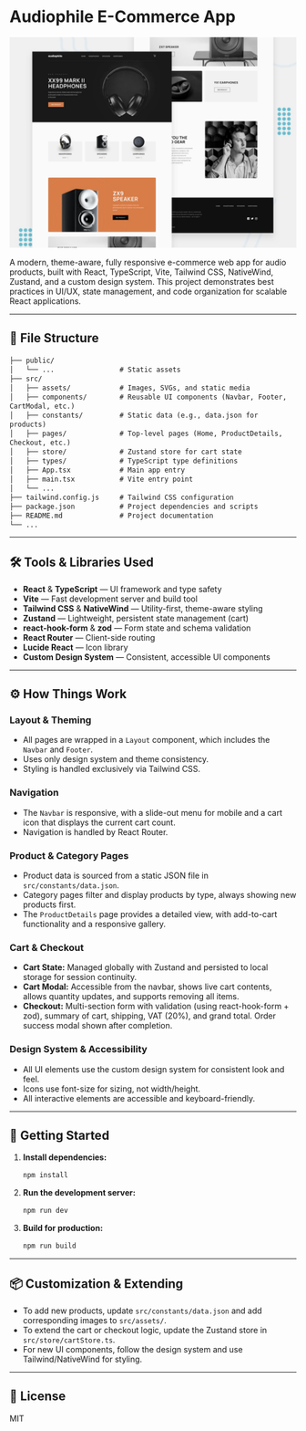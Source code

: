 # Audiophile E-Commerce App

![UI Preview](./src/assets/preview.jpg)

A modern, theme-aware, fully responsive e-commerce web app for audio products, built with React, TypeScript, Vite, Tailwind CSS, NativeWind, Zustand, and a custom design system. This project demonstrates best practices in UI/UX, state management, and code organization for scalable React applications.

---

## 📁 File Structure

```
├── public/
│   └── ...                # Static assets
├── src/
│   ├── assets/            # Images, SVGs, and static media
│   ├── components/        # Reusable UI components (Navbar, Footer, CartModal, etc.)
│   ├── constants/         # Static data (e.g., data.json for products)
│   ├── pages/             # Top-level pages (Home, ProductDetails, Checkout, etc.)
│   ├── store/             # Zustand store for cart state
│   ├── types/             # TypeScript type definitions
│   ├── App.tsx            # Main app entry
│   ├── main.tsx           # Vite entry point
│   └── ...
├── tailwind.config.js     # Tailwind CSS configuration
├── package.json           # Project dependencies and scripts
├── README.md              # Project documentation
└── ...
```

---

## 🛠️ Tools & Libraries Used

- **React** & **TypeScript** — UI framework and type safety
- **Vite** — Fast development server and build tool
- **Tailwind CSS** & **NativeWind** — Utility-first, theme-aware styling
- **Zustand** — Lightweight, persistent state management (cart)
- **react-hook-form** & **zod** — Form state and schema validation
- **React Router** — Client-side routing
- **Lucide React** — Icon library
- **Custom Design System** — Consistent, accessible UI components

---

## ⚙️ How Things Work

### Layout & Theming

- All pages are wrapped in a `Layout` component, which includes the `Navbar` and `Footer`.
- Uses only design system and theme consistency.
- Styling is handled exclusively via Tailwind CSS.

### Navigation

- The `Navbar` is responsive, with a slide-out menu for mobile and a cart icon that displays the current cart count.
- Navigation is handled by React Router.

### Product & Category Pages

- Product data is sourced from a static JSON file in `src/constants/data.json`.
- Category pages filter and display products by type, always showing new products first.
- The `ProductDetails` page provides a detailed view, with add-to-cart functionality and a responsive gallery.

### Cart & Checkout

- **Cart State:** Managed globally with Zustand and persisted to local storage for session continuity.
- **Cart Modal:** Accessible from the navbar, shows live cart contents, allows quantity updates, and supports removing all items.
- **Checkout:** Multi-section form with validation (using react-hook-form + zod), summary of cart, shipping, VAT (20%), and grand total. Order success modal shown after completion.

### Design System & Accessibility

- All UI elements use the custom design system for consistent look and feel.
- Icons use font-size for sizing, not width/height.
- All interactive elements are accessible and keyboard-friendly.

---

## 🚀 Getting Started

1. **Install dependencies:**
   ```bash
   npm install
   ```
2. **Run the development server:**
   ```bash
   npm run dev
   ```
3. **Build for production:**
   ```bash
   npm run build
   ```

---

## 📦 Customization & Extending

- To add new products, update `src/constants/data.json` and add corresponding images to `src/assets/`.
- To extend the cart or checkout logic, update the Zustand store in `src/store/cartStore.ts`.
- For new UI components, follow the design system and use Tailwind/NativeWind for styling.

---

## 📝 License

MIT
